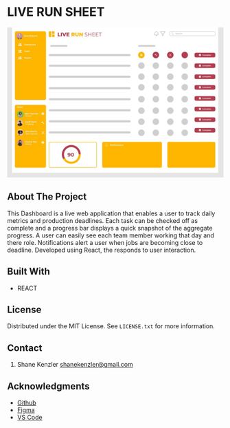 # LIVE RUN SHEET

![Live Run Sheet Screenshot](Live_Run_Sheet.jpg)

## About The Project

This Dashboard is a live web application that enables a user to track daily metrics and production deadlines. Each task can be checked off as complete and a progress bar displays a quick snapshot of the aggregate progress. A user can easily see each team member working that day and there role. Notifications alert a user when jobs are becoming close to deadline. Developed using React, the responds to user interaction.

## Built With

* REACT

## License

Distributed under the MIT License. See `LICENSE.txt` for more information.


## Contact
1. Shane Kenzler <shanekenzler@gmail.com>

## Acknowledgments

* [Github](https://github.com)
* [Figma](https://www.figma.com)
* [VS Code](https://code.visualstudio.com)
